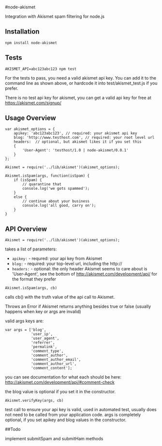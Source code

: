 #node-akismet

Integration with Akismet spam filtering for node.js

## Installation

`npm install node-akismet`

## Tests

`AKISMET_API=abc123abc123 npm test`

For the tests to pass, you need a valid akismet api key.  You can add it to the command line as shown above, or hardcode it into test/akismet_test.js if you prefer.  

There is no test api key for akismet, you can get a valid api key for free at https://akismet.com/signup/

## Usage Overview


    var akismet_options = {
	    apikey: 'abc123abc123', // required: your akismet api key
	    blog: 'http://www.testhost.com', // required: your root level url
	    headers:  // optional, but akismet likes it if you set this 
	    { 
			'User-Agent': 'testhost/1.0 | node-akismet/0.0.1'
		}
    };
    
    Akismet = require('../lib/akismet')(akismet_options);

	Akismet.isSpam(args, function(isSpam) {
		if (isSpam) {
			// quarantine that
			console.log('we gots spammed');
		}
		else {
			// continue about your business
			console.log('all good, carry on');
		}
	}

## API Overview

`Akismet = require('../lib/akismet')(akismet_options);`

takes a list of parameters:

* `apikey:` - requred: your api key from Akismet
* `blog:` - required: your top-level url, including the http://
* `headers:` - optional: the only header Akismet seems to care about is 'User-Agent', see the bottom of http://akismet.com/development/api/ for the format they prefer


`Akismet.isSpam(args, cb)`

calls cb() with the truth value of the api call to Akismet.  

Throws an Error if Akismet returns anything besides true or false (usually happens when key or args are invalid)

valid args keys are:

	var args = ['blog',
				'user_ip',
				'user_agent',
				'referrer',
				'permalink',
				'comment_type',
				'comment_author',
				'comment_author_email',
				'comment_author_url',
				'comment_content'];

you can see documentation for what each should be here: http://akismet.com/development/api/#comment-check

the blog value is optional if you set it in the constructor.

`Akismet.verifyKey(args, cb)`

test call to ensure your api key is valid, used in automated test, usually does not need to be called from your application code.  args is completely optional, if you set apikey and blog values in the constructor.

##Todo

implement submitSpam and submitHam methods

